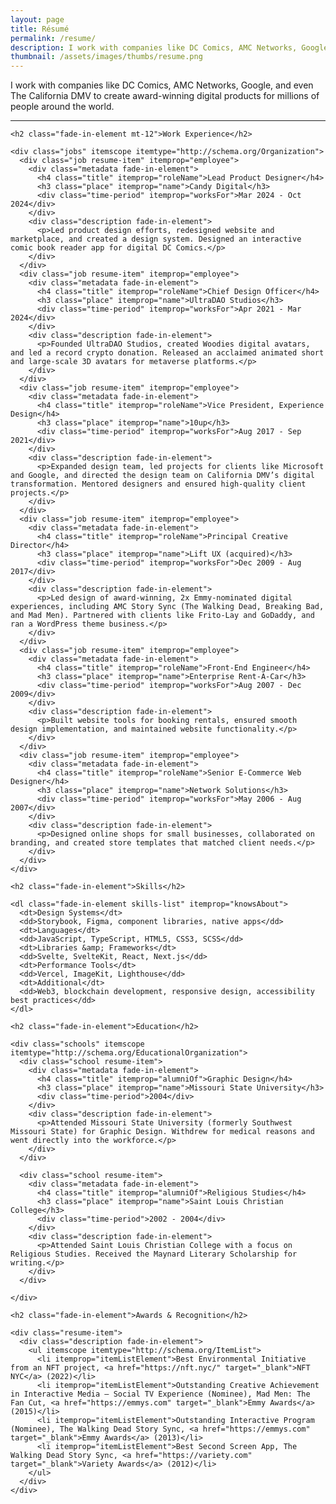 ```yaml
---
layout: page
title: Résumé
permalink: /resume/
description: I work with companies like DC Comics, AMC Networks, Google, and even The California DMV to create award-winning digital products for millions of people around the world.
thumbnail: /assets/images/thumbs/resume.png
---
```


<div class="mb-48">
  <div itemscope itemtype="http://schema.org/Person">
  <p itemprop="description" class="fade-in-element sub-heading !mt-4">I work with companies like DC Comics, AMC Networks, Google, and even The California DMV to create award-winning digital products for millions of people around the world.</p>
  
  <hr class="hr-separator fade-in-element">

  <div>
    
    <h2 class="fade-in-element mt-12">Work Experience</h2>

    <div class="jobs" itemscope itemtype="http://schema.org/Organization">
      <div class="job resume-item" itemprop="employee">
        <div class="metadata fade-in-element">
          <h4 class="title" itemprop="roleName">Lead Product Designer</h4>
          <h3 class="place" itemprop="name">Candy Digital</h3>
          <div class="time-period" itemprop="worksFor">Mar 2024 - Oct 2024</div>
        </div>
        <div class="description fade-in-element">
          <p>Led product design efforts, redesigned website and marketplace, and created a design system. Designed an interactive comic book reader app for digital DC Comics.</p>
        </div>
      </div>
      <div class="job resume-item" itemprop="employee">
        <div class="metadata fade-in-element">
          <h4 class="title" itemprop="roleName">Chief Design Officer</h4>
          <h3 class="place" itemprop="name">UltraDAO Studios</h3>
          <div class="time-period" itemprop="worksFor">Apr 2021 - Mar 2024</div>
        </div>
        <div class="description fade-in-element">
          <p>Founded UltraDAO Studios, created Woodies digital avatars, and led a record crypto donation. Released an acclaimed animated short and large-scale 3D avatars for metaverse platforms.</p>
        </div>
      </div>
      <div class="job resume-item" itemprop="employee">
        <div class="metadata fade-in-element">
          <h4 class="title" itemprop="roleName">Vice President, Experience Design</h4>
          <h3 class="place" itemprop="name">10up</h3>
          <div class="time-period" itemprop="worksFor">Aug 2017 - Sep 2021</div>
        </div>
        <div class="description fade-in-element">
          <p>Expanded design team, led projects for clients like Microsoft and Google, and directed the design team on California DMV’s digital transformation. Mentored designers and ensured high-quality client projects.</p>
        </div>
      </div>
      <div class="job resume-item" itemprop="employee">
        <div class="metadata fade-in-element">
          <h4 class="title" itemprop="roleName">Principal Creative Director</h4>
          <h3 class="place" itemprop="name">Lift UX (acquired)</h3>
          <div class="time-period" itemprop="worksFor">Dec 2009 - Aug 2017</div>
        </div>
        <div class="description fade-in-element">
          <p>Led design of award-winning, 2x Emmy-nominated digital experiences, including AMC Story Sync (The Walking Dead, Breaking Bad, and Mad Men). Partnered with clients like Frito-Lay and GoDaddy, and ran a WordPress theme business.</p>
        </div>
      </div>
      <div class="job resume-item" itemprop="employee">
        <div class="metadata fade-in-element">
          <h4 class="title" itemprop="roleName">Front-End Engineer</h4>
          <h3 class="place" itemprop="name">Enterprise Rent-A-Car</h3>
          <div class="time-period" itemprop="worksFor">Aug 2007 - Dec 2009</div>
        </div>
        <div class="description fade-in-element">
          <p>Built website tools for booking rentals, ensured smooth design implementation, and maintained website functionality.</p>
        </div>
      </div>
      <div class="job resume-item" itemprop="employee">
        <div class="metadata fade-in-element">
          <h4 class="title" itemprop="roleName">Senior E-Commerce Web Designer</h4>
          <h3 class="place" itemprop="name">Network Solutions</h3>
          <div class="time-period" itemprop="worksFor">May 2006 - Aug 2007</div>
        </div>
        <div class="description fade-in-element">
          <p>Designed online shops for small businesses, collaborated on branding, and created store templates that matched client needs.</p>
        </div>
      </div>
    </div>

    <h2 class="fade-in-element">Skills</h2>

    <dl class="fade-in-element skills-list" itemprop="knowsAbout">
      <dt>Design Systems</dt>
      <dd>Storybook, Figma, component libraries, native apps</dd>
      <dt>Languages</dt>
      <dd>JavaScript, TypeScript, HTML5, CSS3, SCSS</dd>
      <dt>Libraries &amp; Frameworks</dt>
      <dd>Svelte, SvelteKit, React, Next.js</dd>
      <dt>Performance Tools</dt>
      <dd>Vercel, ImageKit, Lighthouse</dd>
      <dt>Additional</dt>
      <dd>Web3, blockchain development, responsive design, accessibility best practices</dd>
    </dl>

    <h2 class="fade-in-element">Education</h2>

    <div class="schools" itemscope itemtype="http://schema.org/EducationalOrganization">
      <div class="school resume-item">
        <div class="metadata fade-in-element">
          <h4 class="title" itemprop="alumniOf">Graphic Design</h4>
          <h3 class="place" itemprop="name">Missouri State University</h3>
          <div class="time-period">2004</div>
        </div>
        <div class="description fade-in-element">
          <p>Attended Missouri State University (formerly Southwest Missouri State) for Graphic Design. Withdrew for medical reasons and went directly into the workforce.</p>
        </div>
      </div>

      <div class="school resume-item">
        <div class="metadata fade-in-element">
          <h4 class="title" itemprop="alumniOf">Religious Studies</h4>
          <h3 class="place" itemprop="name">Saint Louis Christian College</h3>
          <div class="time-period">2002 - 2004</div>
        </div>
        <div class="description fade-in-element">
          <p>Attended Saint Louis Christian College with a focus on Religious Studies. Received the Maynard Literary Scholarship for writing.</p>
        </div>
      </div>

    </div>

    <h2 class="fade-in-element">Awards & Recognition</h2>

    <div class="resume-item">
      <div class="description fade-in-element">
        <ul itemscope itemtype="http://schema.org/ItemList">
          <li itemprop="itemListElement">Best Environmental Initiative from an NFT project, <a href="https://nft.nyc/" target="_blank">NFT NYC</a> (2022)</li>
          <li itemprop="itemListElement">Outstanding Creative Achievement in Interactive Media – Social TV Experience (Nominee), Mad Men: The Fan Cut, <a href="https://emmys.com" target="_blank">Emmy Awards</a> (2015)</li>
          <li itemprop="itemListElement">Outstanding Interactive Program (Nominee), The Walking Dead Story Sync, <a href="https://emmys.com" target="_blank">Emmy Awards</a> (2013)</li>
          <li itemprop="itemListElement">Best Second Screen App, The Walking Dead Story Sync, <a href="https://variety.com" target="_blank">Variety Awards</a> (2012)</li>
        </ul>
      </div>
    </div>

  </div>
</div>
